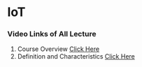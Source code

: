 # IoT

### Video Links of All Lecture

1. Course Overview                       [Click Here](https://youtu.be/N9BmFJ15ZUY)
2. Definition and Characteristics        [Click Here](https://youtu.be/tc5Z0HrXtVg)
